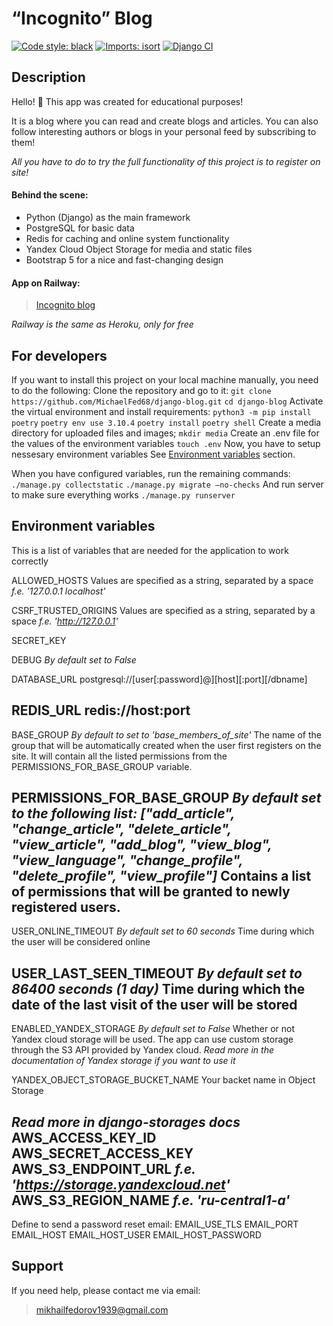 # “Incognito” Blog
[![Code style: black](https://img.shields.io/badge/code%20style-black-000000.svg)](https://github.com/psf/black)
[![Imports: isort](https://img.shields.io/badge/%20imports-isort-%231674b1?style=flat&labelColor=ef8336)](https://pycqa.github.io/isort/)
[![Django CI](https://github.com/MichaelFed68/django-blog/actions/workflows/github_actions.yaml/badge.svg?branch=main)](https://github.com/MichaelFed68/django-blog/actions)

## Description
Hello! 👋 This app was created for educational purposes!

It is a blog where you can read and create blogs and articles.
You can also follow interesting authors or blogs in your personal feed by subscribing to them!

*All you have to do to try the full functionality of this project is to register on site!*

#### Behind the scene:
- Python (Django) as the main framework
- PostgreSQL for basic data
- Redis for caching and online system functionality
- Yandex Cloud Object Storage for media and static files
- Bootstrap 5 for a nice and fast-changing design

#### App on Railway:
> [Incognito blog](https://incognito-blog.up.railway.app)

*Railway is the same as Heroku, only for free*

## For developers
If you want to install this project on your local machine manually,
you need to do the following:
Clone the repository and go to it:
`git clone https://github.com/MichaelFed68/django-blog.git`
`cd django-blog`
Activate the virtual environment and install requirements:
`python3 -m pip install poetry`
`poetry env use 3.10.4`
`poetry install`
`poetry shell`
Create a media directory for uploaded files and images;
`mkdir media`
Create an .env file for the values of the environment variables
`touch .env`
Now, you have to setup nessesary environment variables
See [Environment variables](#environment-variables) section.

When you have configured variables,
run the remaining commands:
`./manage.py collectstatic`
`./manage.py migrate —no-checks`
And run server to make sure everything works
`./manage.py runserver`


## Environment variables
This is a list of variables that are needed
for the application to work correctly

ALLOWED_HOSTS
Values are specified as a string, separated by a space
_f.e. '127.0.0.1 localhost'_

CSRF_TRUSTED_ORIGINS
Values are specified as a string, separated by a space
_f.e. 'http://127.0.0.1'_

SECRET_KEY

DEBUG
_By default set to False_

DATABASE_URL
postgresql://[user[:password]@][host][:port][/dbname]

REDIS_URL
redis://host:port
---
BASE_GROUP
_By default to set to 'base_members_of_site'_
The name of the group that will be automatically
created when the user first registers on the site.
It will contain all the listed permissions
from the PERMISSIONS_FOR_BASE_GROUP variable.

PERMISSIONS_FOR_BASE_GROUP
_By default set to the following list:
["add_article", "change_article", "delete_article", "view_article", "add_blog", "view_blog", "view_language", "change_profile", "delete_profile", "view_profile"]_
Contains a list of permissions that
will be granted to newly registered users.
---
USER_ONLINE_TIMEOUT
_By default set to 60 seconds_
Time during which the user will be considered online

USER_LAST_SEEN_TIMEOUT
_By default set to 86400 seconds (1 day)_
Time during which the date of the last visit of the user will be stored
---
ENABLED_YANDEX_STORAGE
_By default set to False_
Whether or not Yandex cloud storage will be used.
The app can use custom storage
through the S3 API provided by Yandex cloud.
_Read more in the documentation of Yandex storage
if you want to use it_

YANDEX_OBJECT_STORAGE_BUCKET_NAME
Your backet name in Object Storage

_Read more in django-storages docs_
AWS_ACCESS_KEY_ID
AWS_SECRET_ACCESS_KEY
AWS_S3_ENDPOINT_URL
_f.e. 'https://storage.yandexcloud.net'_
AWS_S3_REGION_NAME
_f.e. 'ru-central1-a'_
---
Define to send a password reset email:
EMAIL_USE_TLS
EMAIL_PORT
EMAIL_HOST
EMAIL_HOST_USER
EMAIL_HOST_PASSWORD

## Support
If you need help, please contact me via email:
> mikhailfedorov1939@gmail.com
